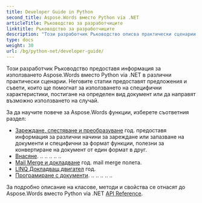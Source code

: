 ```yaml
---
title: Developer Guide in Python
second_title: Aspose.Words вместо Python via .NET
articleTitle: Ръководство за разработчиците
linktitle: Ръководство за разработчиците
description: "Този разработчик Ръководство описва практически сценарии и съвети, които да ви помогнат да използвате специфични Aspose.Words вместо Python via .NET особености, постигане на определен вид документ, или да направи възможност за използване случай."
type: docs
weight: 30
url: /bg/python-net/developer-guide/
---
```


Този разработчик Ръководство предоставя информация за използването Aspose.Words вместо Python via .NET в различни практически сценарии. Неговите статии предоставят предложения и съвети, които ще помогнат за използването на специфични характеристики, постигане на определен вид документ или да направят възможно използването на случай.

За да научите повече за Aspose.Words функции, изберете съответния раздел:

- [Зареждане, спестяване и преобразуване](/words/bg/python-net/loading-saving-and-converting/) год. предоставя информация за различни начини за зареждане или запазване на документи и специфични за формат функции, полезни за конвертиране на документ от един формат в друг.
- [Внасяне](/words/bg/python-net/rendering/). .. .. .. .. ..
- [Mail Merge и докладване](/words/python-net/mail-merge-and-reporting/) год. mail merge полета.
- [LINQ Докладващ двигател](/words/python-net/linq-reporting-engine/) год.
- [Програмиране с документи](/words/bg/python-net/programming-with-documents/). .. .. .. .. ..

За подробно описание на класове, методи и свойства се отнасят до Aspose.Words вместо Python via .NET [API Reference](https://reference.aspose.com/words/python-net/).

